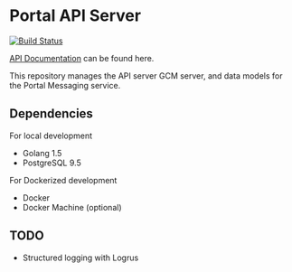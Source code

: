Portal API Server
==

[![Build Status](https://build.portalmessaging.com/api/badges/danfang/portal-server/status.svg)](https://build.portalmessaging.com/danfang/portal-server)

[API Documentation](http://swagger.portalmessaging.com/) can be found here.

This repository manages the API server GCM server, and data models for the Portal Messaging service.

## Dependencies

For local development

- Golang 1.5
- PostgreSQL 9.5

For Dockerized development

- Docker
- Docker Machine (optional)

## TODO

- Structured logging with Logrus
